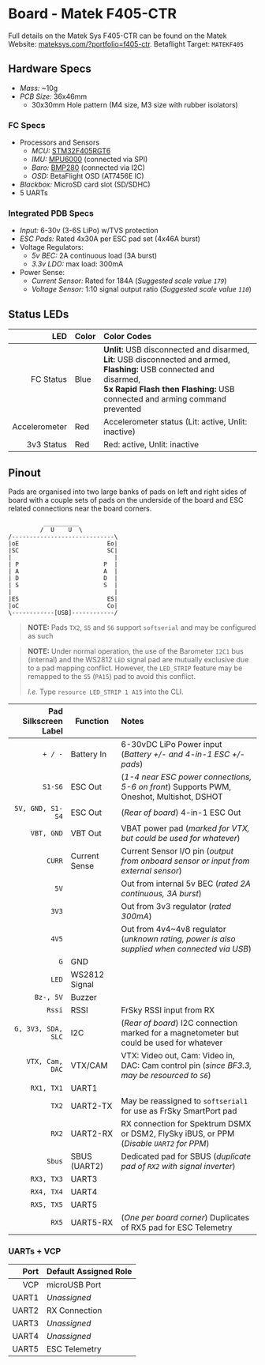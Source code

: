 # Board - Matek F405-CTR

Full details on the Matek Sys F405-CTR can be found on the Matek Website: [mateksys.com/?portfolio=f405-ctr](http://www.mateksys.com/?portfolio=f405-ctr). Betaflight Target: `MATEKF405`

## Hardware Specs

* *Mass:* ~10g
* *PCB Size:* 36x46mm
  * 30x30mm Hole pattern (M4 size, M3 size with rubber isolators)

### FC Specs

* Processors and Sensors
  * *MCU:* [STM32F405RGT6](http://www.st.com/content/ccc/resource/technical/document/datasheet/ef/92/76/6d/bb/c2/4f/f7/DM00037051.pdf/files/DM00037051.pdf/jcr:content/translations/en.DM00037051.pdf)
  * *IMU:* [MPU6000](https://www.invensense.com/wp-content/uploads/2015/02/MPU-6000-Datasheet1.pdf) (connected via SPI)
  * *Baro:* [BMP280](https://ae-bst.resource.bosch.com/media/_tech/media/datasheets/BST-BMP280-DS001-19.pdf) (connected via I2C)
  * *OSD:* BetaFlight OSD (AT7456E IC)
* *Blackbox:* MicroSD card slot (SD/SDHC)
* 5 UARTs

### Integrated PDB Specs

* *Input:* 6-30v (3-6S LiPo) w/TVS protection
* *ESC Pads:* Rated 4x30A per ESC pad set (4x46A burst)
* Voltage Regulators:
  * *5v BEC:* 2A continuous load (3A burst)
  * *3.3v LDO:* max load: 300mA
* Power Sense:
  * *Current Sensor:* Rated for 184A (*Suggested scale value `179`*)
  * *Voltage Sensor:* 1:10 signal output ratio (*Suggested scale value `110`*)

## Status LEDs

|       LED      | Color |                                         Color Codes                                                       |
|---------------:|-------|:----------------------------------------------------------------------------------------------------------|
| FC Status      | Blue  | **Unlit:** USB disconnected and disarmed, <br /> **Lit:** USB disconnected and armed, <br /> **Flashing:** USB connected and disarmed, <br /> **5x Rapid Flash then Flashing:** USB connected and arming command prevented |
| Accelerometer  | Red   | Accelerometer status (Lit: active, Unlit: inactive)                                                       |
| 3v3 Status     | Red   | Red: active, Unlit: inactive                                                                              |

## Pinout

Pads are organised into two large banks of pads on left and right sides of board with a couple sets of pads on the underside of the board and ESC related connections near the board corners.

```
          __________
         /  U    U  \
/-----------------------------\
|oE                         Eo|
|SC                         SC|
|                             |
| P                        P  |
| A                        A  |
| D                        D  |
| S                        S  |
|                             |
|ES                         ES|
|oC                         Co|
\------------[USB]------------/
```

> **NOTE:** Pads `TX2`, `S5` and `S6` support `softserial` and may be configured as such

> **NOTE:** Under normal operation, the use of the Barometer `I2C1` bus (internal) and the WS2812 `LED` signal pad are mutually exclusive due to a pad mapping conflict. However, the `LED_STRIP` feature may be remapped to the `S5` (`PA15`) pad to avoid this conflict.
>
> *I.e.* Type `resource LED_STRIP 1 A15` into the CLI.

| Pad Silkscreen Label |   Function    |                                                 Notes                                          |
|---------------------:|---------------|:-----------------------------------------------------------------------------------------------|
| `+ / -`              | Battery In    | 6-30vDC LiPo Power input (*Battery +/- and 4-in-1 ESC +/- pads*)                               |
| `S1-S6`              | ESC Out       | (*1-4 near ESC power connections, 5-6 on front*) Supports PWM, Oneshot, Multishot, DSHOT       |
| `5V, GND, S1-S4`     | ESC Out       | (*Rear of board*) 4-in-1 ESC Out                                                               |
| `VBT, GND`           | VBT Out       | VBAT power pad (*marked for VTX, but could be used for whatever*)                              |
| `CURR`               | Current Sense | Current Sensor I/O pin (*output from onboard sensor or input from external sensor*)            |
| `5V`                 |               | Out from internal 5v BEC (*rated 2A continuous, 3A burst*)                                     |
| `3V3`                |               | Out from 3v3 regulator (*rated 300mA*)                                                         |
| `4V5`                |               | Out from 4v4~4v8 regulator (*unknown rating, power is also supplied when connected via USB*)   |
| `G`                  | GND           |                                                                                                |
| `LED`                | WS2812 Signal |                                                                                                |
| `Bz-, 5V`            | Buzzer        |                                                                                                |
| `Rssi`               | RSSI          | FrSky RSSI input from RX                                                                       |
| `G, 3V3, SDA, SLC`   | I2C           | (*Rear of board*) I2C connection marked for a magnetometer but could be used for whatever      |
| `VTX, Cam, DAC`      | VTX/CAM       | VTX: Video out, Cam: Video in, DAC: Cam control pin (*since BF3.3, may be resourced to `S6`*)  |
| `RX1, TX1`           | UART1         |                                                                                                |
| `TX2`                | UART2-TX      | May be reassigned to `softserial1` for use as FrSky SmartPort pad                              |
| `RX2`                | UART2-RX      | RX connection for Spektrum DSMX or DSM2, FlySky iBUS, or PPM (*Disable `UART2` for PPM*)       |
| `Sbus`               | SBUS (UART2)  | Dedicated pad for SBUS (*duplicate pad of `RX2` with signal inverter*)                         |
| `RX3, TX3`           | UART3         |                                                                                                |
| `RX4, TX4`           | UART4         |                                                                                                |
| `RX5, TX5`           | UART5         |                                                                                                |
| `RX5`                | UART5-RX      | (*One per board corner*) Duplicates of RX5 pad for ESC Telemetry                               |

### UARTs + VCP

| Port  | Default Assigned Role |
|------:|-----------------------|
| VCP   | microUSB Port         |
| UART1 | *Unassigned*          |
| UART2 | RX Connection         |
| UART3 | *Unassigned*          |
| UART4 | *Unassigned*          |
| UART5 | ESC Telemetry         |
